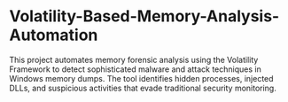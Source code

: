 # Volatility-Based-Memory-Analysis-Automation
This project automates memory forensic analysis using the Volatility Framework to detect sophisticated malware and attack techniques in Windows memory dumps. The tool identifies hidden processes, injected DLLs, and suspicious activities that evade traditional security monitoring.
